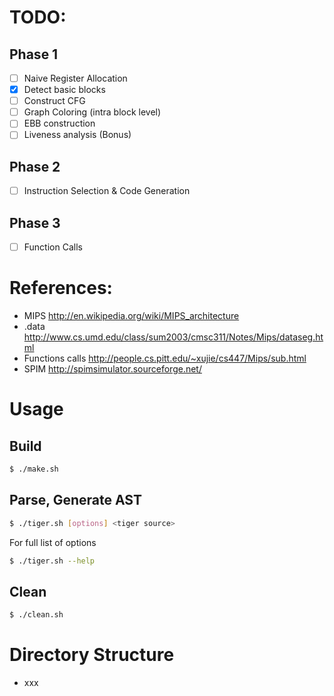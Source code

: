 # TODO:

## Phase 1
- [ ] Naive Register Allocation
- [x] Detect basic blocks
- [ ] Construct CFG
- [ ] Graph Coloring (intra block level)
- [ ] EBB construction
- [ ] Liveness analysis (Bonus)

## Phase 2
- [ ] Instruction Selection & Code Generation


## Phase 3
- [ ] Function Calls


# References:

* MIPS http://en.wikipedia.org/wiki/MIPS_architecture
* .data http://www.cs.umd.edu/class/sum2003/cmsc311/Notes/Mips/dataseg.html
* Functions calls http://people.cs.pitt.edu/~xujie/cs447/Mips/sub.html
* SPIM http://spimsimulator.sourceforge.net/ 


# Usage

## Build

```sh
$ ./make.sh
```

## Parse, Generate AST

```sh
$ ./tiger.sh [options] <tiger source>
```

For full list of options
```sh
$ ./tiger.sh --help
```

## Clean

```sh
$ ./clean.sh
```

# Directory Structure

- xxx
